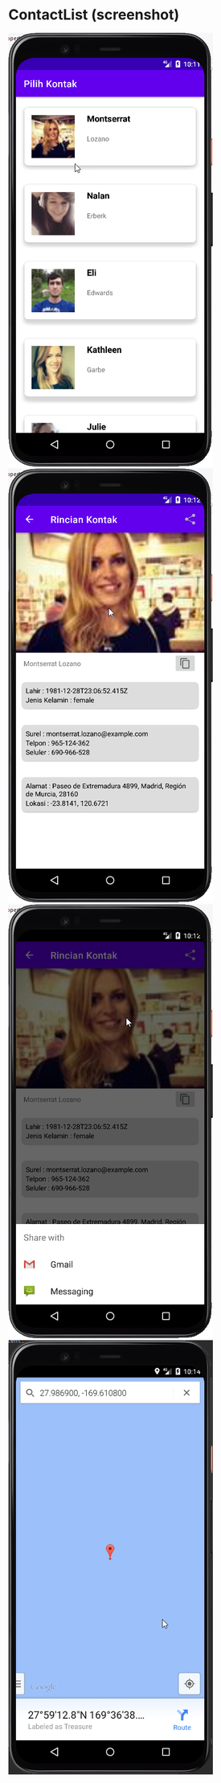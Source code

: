 # ContactList (screenshot)

![1](https://github.com/ecson87/ContactList/blob/main/screenshot/2022-01-11_22-11-56.png)
![1](https://github.com/ecson87/ContactList/blob/main/screenshot/2022-01-11_22-12-03.png)
![1](https://github.com/ecson87/ContactList/blob/main/screenshot/2022-01-11_22-12-13.png)
![1](https://github.com/ecson87/ContactList/blob/main/screenshot/2022-01-11_22-14-21.png)

